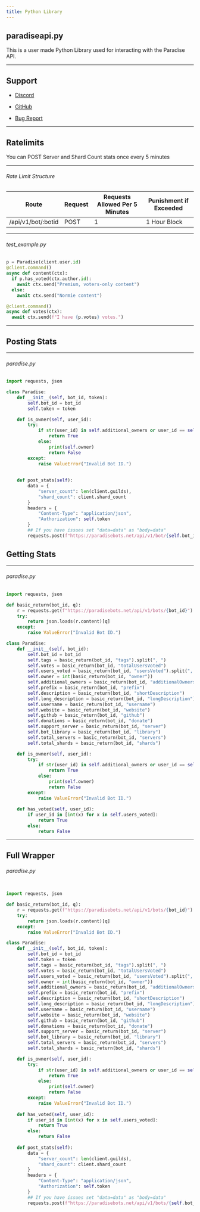 ```yaml
---
title: Python Library
---
```


## paradiseapi.py

This is a user made Python Library used for interacting with the Paradise API.

---
## Support

* [Discord](https://paradisebots.net/join)

* [GitHub](https://gist.github.com/TheUndeadBowman/9882928e04900c9b5bef4d236693a43d)

* [Bug Report](https://paradisebots.net/bug)

---

## Ratelimits
You can POST Server and Shard Count stats once every 5 minutes

---

###### Rate Limit Structure
| Route	| Request | Requests Allowed Per 5 Minutes | Punishment if Exceeded
|--------------|----------|--------------|--------------|
/api/v1/bot/:botid | POST | 1 | 1 Hour Block

---

###### test_example.py
```python
p = Paradise(client.user.id)
@client.command()
async def content(ctx):
  if p.has_voted(ctx.author.id):
    await ctx.send("Premium, voters-only content")
  else:
    await ctx.send("Normie content")

@client.command()
async def votes(ctx):
  await ctx.send(f"I have {p.votes} votes.")
```

---

## Posting Stats

<Route method="POST" path="/api/v1/bot/:botid" auth /> 

---

###### paradise.py
```python
import requests, json

class Paradise:
    def __init__(self, bot_id, token):
        self.bot_id = bot_id
        self.token = token

    def is_owner(self, user_id):
        try:
            if str(user_id) in self.additional_owners or user_id == self.owner:
                return True
            else:
                print(self.owner)
                return False
        except:
            raise ValueError("Invalid Bot ID.")
    
    
    def post_stats(self):
        data = {
            "server_count": len(client.guilds),
            "shard_count": client.shard_count
        }
        headers = {
            "Content-Type": "application/json",
            "Authorization": self.token
        }
        ## If you have issues set "data=data" as "body=data"
        requests.post(f"https://paradisebots.net/api/v1/bot/{self.bot_id}", data=data, headers=headers) // If you have issues set "data=data" as "body=data"
```

## Getting Stats

<Route method="GET" path="/api/v1/bots/:botid" /> 

---

###### paradise.py
```python
import requests, json

def basic_return(bot_id, q):
    r = requests.get(f"https://paradisebots.net/api/v1/bots/{bot_id}")
    try:
        return json.loads(r.content)[q]
    except:
        raise ValueError("Invalid Bot ID.")

class Paradise:
    def __init__(self, bot_id):
        self.bot_id = bot_id
        self.tags = basic_return(bot_id, "tags").split(", ")
        self.votes = basic_return(bot_id, "totalUsersVoted")
        self.users_voted = basic_return(bot_id, "usersVoted").split(", ")
        self.owner = int(basic_return(bot_id, "owner"))
        self.additional_owners = basic_return(bot_id, "additionalOwners")
        self.prefix = basic_return(bot_id, "prefix")
        self.description = basic_return(bot_id, "shortDescription")
        self.long_description = basic_return(bot_id, "longDescription")
        self.username = basic_return(bot_id, "username")
        self.website = basic_return(bot_id, "website")
        self.github = basic_return(bot_id, "github")
        self.donations = basic_return(bot_id, "donate")
        self.support_server = basic_return(bot_id, "server")
        self.bot_library = basic_return(bot_id, "library")
        self.total_servers = basic_return(bot_id, "servers")
        self.total_shards = basic_return(bot_id, "shards")

    def is_owner(self, user_id):
        try:
            if str(user_id) in self.additional_owners or user_id == self.owner:
                return True
            else:
                print(self.owner)
                return False
        except:
            raise ValueError("Invalid Bot ID.")
    
    def has_voted(self, user_id):
        if user_id in [int(x) for x in self.users_voted]:
            return True
        else:
            return False
```

---

## Full Wrapper

###### paradise.py
```python

import requests, json

def basic_return(bot_id, q):
    r = requests.get(f"https://paradisebots.net/api/v1/bots/{bot_id}")
    try:
        return json.loads(r.content)[q]
    except:
        raise ValueError("Invalid Bot ID.")

class Paradise:
    def __init__(self, bot_id, token):
        self.bot_id = bot_id
        self.token = token
        self.tags = basic_return(bot_id, "tags").split(", ")
        self.votes = basic_return(bot_id, "totalUsersVoted")
        self.users_voted = basic_return(bot_id, "usersVoted").split(", ")
        self.owner = int(basic_return(bot_id, "owner"))
        self.additional_owners = basic_return(bot_id, "additionalOwners")
        self.prefix = basic_return(bot_id, "prefix")
        self.description = basic_return(bot_id, "shortDescription")
        self.long_description = basic_return(bot_id, "longDescription")
        self.username = basic_return(bot_id, "username")
        self.website = basic_return(bot_id, "website")
        self.github = basic_return(bot_id, "github")
        self.donations = basic_return(bot_id, "donate")
        self.support_server = basic_return(bot_id, "server")
        self.bot_library = basic_return(bot_id, "library")
        self.total_servers = basic_return(bot_id, "servers")
        self.total_shards = basic_return(bot_id, "shards")

    def is_owner(self, user_id):
        try:
            if str(user_id) in self.additional_owners or user_id == self.owner:
                return True
            else:
                print(self.owner)
                return False
        except:
            raise ValueError("Invalid Bot ID.")
    
    def has_voted(self, user_id):
        if user_id in [int(x) for x in self.users_voted]:
            return True
        else:
            return False
    
    def post_stats(self):
        data = {
            "server_count": len(client.guilds),
            "shard_count": client.shard_count
        }
        headers = {
            "Content-Type": "application/json",
            "Authorization": self.token
        }
        ## If you have issues set "data=data" as "body=data"
        requests.post(f"https://paradisebots.net/api/v1/bots/{self.bot_id}", data=data, headers=headers)

```
